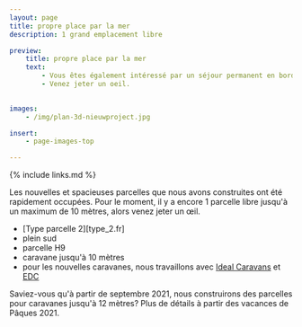 ```yaml
---
layout: page
title: propre place par la mer
description: 1 grand emplacement libre

preview:
    title: propre place par la mer
    text: 
        - Vous êtes également intéressé par un séjour permanent en bord de mer? Sur les 22 parcelles que nous avons récemment construites pour les caravanes résidentielles, il reste un emplacement spacieux et orienté plein sud. 
        - Venez jeter un oeil.

        
images:
    - /img/plan-3d-nieuwproject.jpg

insert:
    - page-images-top

---
```


{% include links.md %}

Les nouvelles et spacieuses parcelles que nous avons construites ont été rapidement occupées. Pour le moment, il y a encore 1 parcelle libre jusqu'à un maximum de 10 mètres, alors venez jeter un œil.

- [Type parcelle 2][type_2.fr]
- plein sud
- parcelle H9
- caravane jusqu'à 10 mètres
- pour les nouvelles caravanes, nous travaillons avec [Ideal Caravans](https://ideal-caravans.be/) et [EDC](http://www.stacaravancentrum-edc.be/)

Saviez-vous qu'à partir de septembre 2021, nous construirons des parcelles pour caravanes jusqu'à 12 mètres? Plus de détails à partir des vacances de Pâques 2021.
